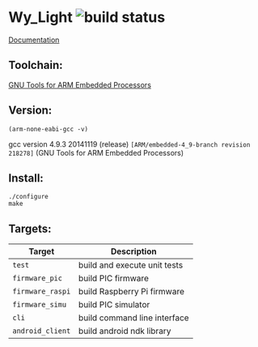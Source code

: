 Wy_Light ![build status](https://travis-ci.org/polybassa/WyLight.svg?branch=master)
===========

 [Documentation](http://polybassa.github.com/WyLight/index.html)

Toolchain: 
----------
 [GNU Tools for ARM Embedded Processors](https://launchpad.net/gcc-arm-embedded/)	


Version:  
-----------
```(arm-none-eabi-gcc -v)```

gcc version 4.9.3 20141119 (release) `[ARM/embedded-4_9-branch revision 218278]` (GNU Tools for ARM Embedded Processors) 


Install:
-----------
```
./configure
make
```



Targets:
-----------
| Target	  | Description
|-----------------|--------------
| `test`          | build and execute unit tests        
| `firmware_pic`  | build PIC firmware                  
| `firmware_raspi`| build Raspberry Pi firmware
| `firmware_simu` | build PIC simulator                 
| `cli`           | build command line interface       
| `android_client`| build android ndk library

